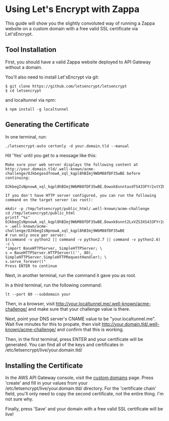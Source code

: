 # Using Let's Encrypt with Zappa

This guide will show you the slightly convoluted way of running a Zappa website on a custom domain with a free valid SSL certificate via Let'sEncrypt.

## Tool Installation

First, you should have a valid Zappa website deployed to API Gateway without a domain.

You'll also need to install Let'sEncrypt via git:

```
$ git clone https://github.com/letsencrypt/letsencrypt
$ cd letsencrypt
```

and localtunnel via npm:

```
$ npm install -g localtunnel
```

## Generating the Certificate

In one terminal, run:

```
./letsencrypt-auto certonly -d your.domain.tld --manual
```

Hit 'Yes' until you get to a message like this:

```
Make sure your web server displays the following content at
http://your.domain.tld/.well-known/acme-challenge/OJkbegasdfnowA_xql_kqpl8hBImj9WbM88fDF35wBE before continuing:

OJkbegIsNpnowA_xql_kqpl8hBImj9WbM88fDF35wBE.Dowxk8snntasdfS433FYr2xtYZ0RaBcpaEXqmdc

If you don't have HTTP server configured, you can run the following
command on the target server (as root):

mkdir -p /tmp/letsencrypt/public_html/.well-known/acme-challenge
cd /tmp/letsencrypt/public_html
printf "%s" OJkbegIsNpnowA_xql_kqpl8hBImj9WbM88fDF35wBE.Dowxk8snnt2LxVZS3XS433FYr2xtYZ0RaBcpaEXqmdc > .well-known/acme-challenge/OJkbegIsNpnowA_xql_kqpl8hBImj9WbM88fDF35wBE
# run only once per server:
$(command -v python2 || command -v python2.7 || command -v python2.6) -c \
"import BaseHTTPServer, SimpleHTTPServer; \
s = BaseHTTPServer.HTTPServer(('', 80), SimpleHTTPServer.SimpleHTTPRequestHandler); \
s.serve_forever()" 
Press ENTER to continue
```

Next, in another terminal, run the command it gave you as root.

In a third terminal, run the following command:

```
lt --port 80 --subdomain your
```

Then, in a browser, visit http://your.localtunnel.me/.well-known/acme-challenge/ and make sure that your challenge value is there.

Next, point your DNS server's CNAME value to be "your.localtunnel.me". Wait five minutes for this to propate, then visit http://your.domain.tld/.well-known/acme-challenge/ and confirm that this is working.

Then, in the first terminal, press ENTER and your certificate will be generated. You can find all of the keys and certificates in /etc/letsencrypt/live/your.domain.tld/

## Installing the Certificate

In the AWS API Gateway console, visit the [custom domains](https://console.aws.amazon.com/apigateway/home?region=us-east-1#/custom-domain-names) page. Press 'create' and fill in your values from your /etc/letsencrypt/live/your.domain.tld/ directory. For the 'certificate chain' field, you'll only need to copy the second certificate, not the entire thing. I'm not sure why.

Finally, press 'Save' and your domain with a free valid SSL certificate will be live!
